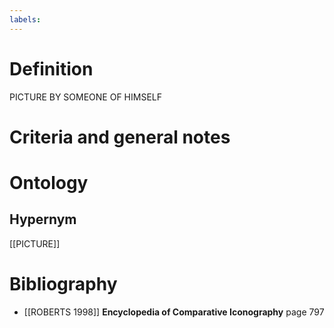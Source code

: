 ```yaml
---
labels: 
---
```


# Definition
PICTURE BY SOMEONE OF HIMSELF
# Criteria and general notes
# Ontology

## Hypernym
[[PICTURE]]
# Bibliography
- [[ROBERTS 1998]]
**Encyclopedia of Comparative Iconography** page 797
